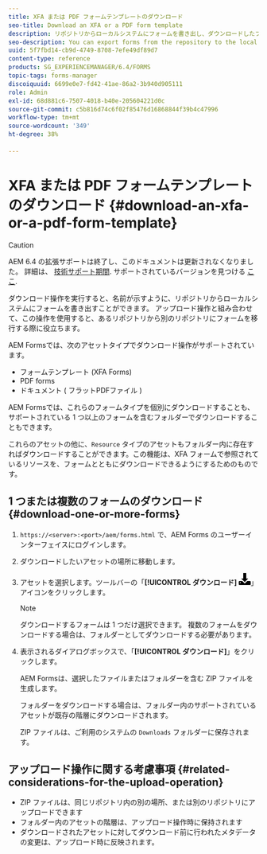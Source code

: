 ```yaml
---
title: XFA または PDF フォームテンプレートのダウンロード
seo-title: Download an XFA or a PDF form template
description: リポジトリからローカルシステムにフォームを書き出し、ダウンロードしたフォームを新しいリポジトリに移行することができます。
seo-description: You can export forms from the repository to the local system and migrate the downloaded forms to new repository.
uuid: 5f7fbd14-cb9d-4749-8708-7efe49df89d7
content-type: reference
products: SG_EXPERIENCEMANAGER/6.4/FORMS
topic-tags: forms-manager
discoiquuid: 6699e0e7-fd42-41ae-86a2-3b940d905111
role: Admin
exl-id: 68d881c6-7507-4018-b40e-205604221d0c
source-git-commit: c5b816d74c6f02f85476d16868844f39b4c47996
workflow-type: tm+mt
source-wordcount: '349'
ht-degree: 38%

---
```


# XFA または PDF フォームテンプレートのダウンロード {#download-an-xfa-or-a-pdf-form-template}

>[!CAUTION]
>
>AEM 6.4 の拡張サポートは終了し、このドキュメントは更新されなくなりました。 詳細は、 [技術サポート期間](https://helpx.adobe.com/jp/support/programs/eol-matrix.html). サポートされているバージョンを見つける [ここ](https://experienceleague.adobe.com/docs/?lang=ja).

ダウンロード操作を実行すると、名前が示すように、リポジトリからローカルシステムにフォームを書き出すことができます。 アップロード操作と組み合わせて、この操作を使用すると、あるリポジトリから別のリポジトリにフォームを移行する際に役立ちます。

AEM Formsでは、次のアセットタイプでダウンロード操作がサポートされています。

* フォームテンプレート (XFA Forms)
* PDF forms
* ドキュメント ( フラットPDFファイル )

AEM Formsでは、これらのフォームタイプを個別にダウンロードすることも、サポートされている 1 つ以上のフォームを含むフォルダーでダウンロードすることもできます。

これらのアセットの他に、`Resource` タイプのアセットもフォルダー内に存在すればダウンロードすることができます。この機能は、XFA フォームで参照されているリソースを、フォームとともにダウンロードできるようにするためのものです。

## 1 つまたは複数のフォームのダウンロード {#download-one-or-more-forms}

1. `https://<server>:<port>/aem/forms.html` で、AEM Forms のユーザーインターフェイスにログインします。

1. ダウンロードしたいアセットの場所に移動します。

1. アセットを選択します。ツールバーの「**[!UICONTROL ダウンロード]** ![aem6forms_download](assets/aem6forms_download.png)」アイコンをクリックします。

   >[!NOTE]
   >
   >ダウンロードするフォームは 1 つだけ選択できます。 複数のフォームをダウンロードする場合は、フォルダーとしてダウンロードする必要があります。

1. 表示されるダイアログボックスで、「**[!UICONTROL ダウンロード]**」をクリックします。

   AEM Formsは、選択したファイルまたはフォルダーを含む ZIP ファイルを生成します。

   フォルダーをダウンロードする場合は、フォルダー内のサポートされているアセットが既存の階層にダウンロードされます。

   ZIP ファイルは、ご利用のシステムの `Downloads` フォルダーに保存されます。

## アップロード操作に関する考慮事項 {#related-considerations-for-the-upload-operation}

* ZIP ファイルは、同じリポジトリ内の別の場所、または別のリポジトリにアップロードできます
* フォルダー内のアセットの階層は、アップロード操作時に保持されます
* ダウンロードされたアセットに対してダウンロード前に行われたメタデータの変更は、アップロード時に反映されます。
